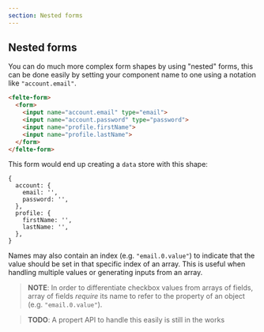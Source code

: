```yaml
---
section: Nested forms
---
```


## Nested forms

You can do much more complex form shapes by using "nested" forms, this can be done easily by setting your component name to one using a notation like `"account.email"`.

```html
<felte-form>
  <form>
    <input name="account.email" type="email">
    <input name="account.password" type="password">
    <input name="profile.firstName">
    <input name="profile.lastName">
  </form>
</felte-form>
```

This form would end up creating a `data` store with this shape:

```
{
  account: {
    email: '',
    password: '',
  },
  profile: {
    firstName: '',
    lastName: '',
  },
}
```

Names may also contain an index (e.g. `"email.0.value"`) to indicate that the value should be set in that specific index of an array. This is useful when handling multiple values or generating inputs from an array.

> **NOTE**: In order to differentiate checkbox values from arrays of fields, array of fields _require_ its name to refer to the property of an object (e.g. `"email.0.value"`).

> **TODO**: A propert API to handle this easily is still in the works
